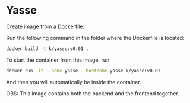 # Yasse

Create image from a Dockerfile:

Run the following command in the folder where the Dockerfile is located:

```bash
docker build -t k/yasse:v0.01 .
```

To start the container from this image, run:

```bash
docker run -it --name yasse --hostname yasse k/yasse:v0.01
```

And then you will automatically be inside the container.

OBS: This image contains both the backend and the frontend together.
